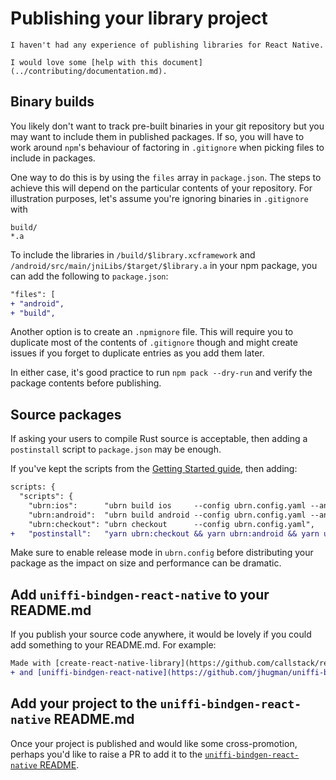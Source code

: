 # Publishing your library project

```admonish warning title="Help wanted"
I haven't had any experience of publishing libraries for React Native.

I would love some [help with this document](../contributing/documentation.md).
```

## Binary builds

You likely don't want to track pre-built binaries in your git repository but you may want to include them in published packages. If so, you will have to work around `npm`'s behaviour of factoring in `.gitignore` when picking files to include in packages.

One way to do this is by using the `files` array in `package.json`. The steps to achieve this will depend on the particular contents of your repository. For illustration purposes, let's assume you're ignoring binaries in `.gitignore` with

```
build/
*.a
```

To include the libraries in `/build/$library.xcframework` and `/android/src/main/jniLibs/$target/$library.a` in your npm package, you can add the following to `package.json`:

```diff
"files": [
+ "android",
+ "build",
```

Another option is to create an `.npmignore` file. This will require you to duplicate most of the contents of `.gitignore` though and might create issues if you forget to duplicate entries as you add them later.

In either case, it's good practice to run `npm pack --dry-run` and verify the package contents before publishing.

## Source packages

If asking your users to compile Rust source is acceptable, then adding a `postinstall` script to `package.json` may be enough.

If you've kept the scripts from the [Getting Started guide](./getting-started.md#step-2-add-uniffi-bindgen-react-native-to-the-project), then adding:

```diff
scripts: {
  "scripts": {
    "ubrn:ios":      "ubrn build ios     --config ubrn.config.yaml --and-generate && (cd example/ios && pod install)",
    "ubrn:android":  "ubrn build android --config ubrn.config.yaml --and-generate",
    "ubrn:checkout": "ubrn checkout      --config ubrn.config.yaml",
+   "postinstall":   "yarn ubrn:checkout && yarn ubrn:android && yarn ubrn:ios",
```

Make sure to enable release mode in `ubrn.config` before distributing your package as the impact on size and performance can be dramatic.

## Add `uniffi-bindgen-react-native` to your README.md

If you publish your source code anywhere, it would be lovely if you could add something to your README.md. For example:

```diff
Made with [create-react-native-library](https://github.com/callstack/react-native-builder-bob)
+ and [uniffi-bindgen-react-native](https://github.com/jhugman/uniffi-bindgen-react-native)
```

## Add your project to the `uniffi-bindgen-react-native` README.md

Once your project is published and would like some cross-promotion, perhaps you'd like to raise a PR to add it to the [`uniffi-bindgen-react-native` README](https://github.com/jhugman/uniffi-bindgen-react-native/blob/main/README.md#who-is-using-uniffi-bindgen-react-native).
